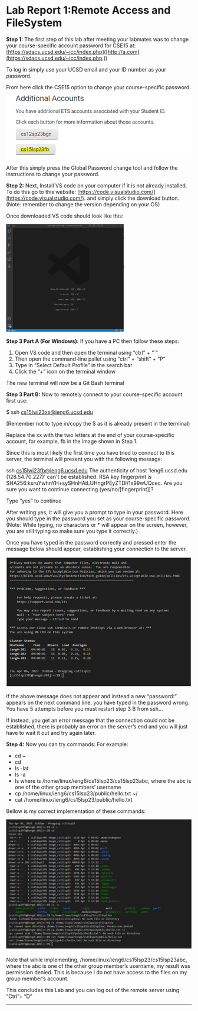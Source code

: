 # Lab Report 1:Remote Access and FileSystem

**Step 1:** The first step of this lab after meeting your labmates was to change your course-specific account password for CSE15 at:
[https://sdacs.ucsd.edu/~icc/index.php]([http://a.com](https://sdacs.ucsd.edu/~icc/index.php.))

To log in simply use your UCSD email and your ID number as your password. 

From here click the CSE15 option to change your course-specific password.

![Image](image1.png)

After this simply press the Global Password change tool and follow the instructions to change your password. 

**Step 2:** Next, Install VS code on your computer if it is not already installed. To do this go to this website: [https://code.visualstudio.com/](https://code.visualstudio.com/). and simply click the download button. (Note: remember to change the version depending on your OS)

Once downloaded VS code should look like this: 

![Image](img2.png)

**Step 3 Part A (For Windows):** If you have a PC then follow these steps: 
1. Open VS code and then open the terminal using “ctrl” + “`”
2. Then open the command-line pallet using “ctrl” + “shift” + “P”
3. Type in “Select Default Profile” in the search bar 
4. Click the “+” icon on the terminal window 

The new terminal will now be a Git Bash terminal 


**Step 3 Part B:** Now to remotely connect to your course-specific account first use: 

$ ssh cs15lwi23xx@ieng6.ucsd.edu

(Remember not to type in/copy the $ as it is already present in the terminal) 

Replace the xx with the two letters at the end of your course-specific account, for example, fb in the image shown in Step 1. 

Since this is most likely the first time you have tried to connect to this server, the terminal will present you with the following message: 

ssh cs15lwi23fb@ieng6.ucsd.edu The authenticity of host 'ieng6.ucsd.edu (128.54.70.227)' can't be established. RSA key fingerprint is SHA256:ksruYwhnYH+sySHnHAtLUHngrPEyZTDl/1x99wUQcec. Are you sure you want to continue connecting (yes/no/[fingerprint])?

Type “yes” to continue 

After writing yes, it will give you a prompt to type in your password. Here you should type in the password you set as your course-specific password. (Note: While typing, no characters or * will appear on the screen, however, you are still typing so make sure you type it correctly.) 

Once you have typed in the password correctly and pressed enter the message below should appear, establishing your connection to the server. 

![Image](img3.png)

If the above message does not appear and instead a new “password:” appears on the next command line, you have typed in the password wrong. You have 5 attempts before you must restart step 3 B from ssh… 

If instead, you get an error message that the connection could not be established, there is probably an error on the server’s end and you will just have to wait it out and try again later. 

**Step 4:** Now you can try commands:
For example:
- cd ~
- cd
- ls -lat
- ls -a
- ls <directory> where <directory> is /home/linux/ieng6/cs15lsp23/cs15lsp23abc, where the abc is one of the other group members’ username
- cp /home/linux/ieng6/cs15lsp23/public/hello.txt ~/
- cat /home/linux/ieng6/cs15lsp23/public/hello.txt

Bellow is my correct implementation of these commands: 
  
![Image](img4.png)
  
Note that while implementing, /home/linux/ieng6/cs15lsp23/cs15lsp23abc, where the abc is one of the other group member’s username, my result was permission denied. This is because I do not have access to the files on my group member’s account. 

This concludes this Lab and you can log out of the remote server using “Ctrl”+ “D”
__________________________________________________________________










